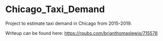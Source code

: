 # Chicago_Taxi_Demand
Project to estimate taxi demand in Chicago from 2015-2019.

Writeup can be found here: https://rpubs.com/brianthomaslewis/715578
